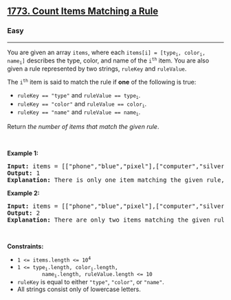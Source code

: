 <h2>
  <a href="https://leetcode.com/problems/count-items-matching-a-rule/"
    >1773. Count Items Matching a Rule</a
  >
</h2>
<h3>Easy</h3>
<hr />
<div>
  <p>
    You are given an array <code>items</code>, where each
    <code
      >items[i] = [type<sub>i</sub>, color<sub>i</sub>, name<sub>i</sub>]</code
    >
    describes the type, color, and name of the <code>i<sup>th</sup></code> item.
    You are also given a rule represented by two strings,
    <code>ruleKey</code> and <code>ruleValue</code>.
  </p>

  <p>
    The <code>i<sup>th</sup></code> item is said to match the rule if
    <strong>one</strong> of the following is true:
  </p>

  <ul>
    <li>
      <code>ruleKey == "type"</code> and
      <code>ruleValue == type<sub>i</sub></code
      >.
    </li>
    <li>
      <code>ruleKey == "color"</code> and
      <code>ruleValue == color<sub>i</sub></code
      >.
    </li>
    <li>
      <code>ruleKey == "name"</code> and
      <code>ruleValue == name<sub>i</sub></code
      >.
    </li>
  </ul>

  <p>Return <em>the number of items that match the given rule</em>.</p>

  <p>&nbsp;</p>
  <p><strong class="example">Example 1:</strong></p>

  <pre><strong>Input:</strong> items = [["phone","blue","pixel"],["computer","silver","lenovo"],["phone","gold","iphone"]], ruleKey = "color", ruleValue = "silver"
<strong>Output:</strong> 1
<strong>Explanation:</strong> There is only one item matching the given rule, which is ["computer","silver","lenovo"].
</pre>

  <p><strong class="example">Example 2:</strong></p>

  <pre><strong>Input:</strong> items = [["phone","blue","pixel"],["computer","silver","phone"],["phone","gold","iphone"]], ruleKey = "type", ruleValue = "phone"
<strong>Output:</strong> 2
<strong>Explanation:</strong> There are only two items matching the given rule, which are ["phone","blue","pixel"] and ["phone","gold","iphone"]. Note that the item ["computer","silver","phone"] does not match.</pre>

  <p>&nbsp;</p>
  <p><strong>Constraints:</strong></p>

  <ul>
    <li>
      <code>1 &lt;= items.length &lt;= 10<sup>4</sup></code>
    </li>
    <li>
      <code
        >1 &lt;= type<sub>i</sub>.length, color<sub>i</sub>.length,
        name<sub>i</sub>.length, ruleValue.length &lt;= 10</code
      >
    </li>
    <li>
      <code>ruleKey</code> is equal to either <code>"type"</code>,
      <code>"color"</code>, or <code>"name"</code>.
    </li>
    <li>All strings consist only of lowercase letters.</li>
  </ul>
</div>
